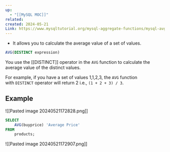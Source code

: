 ```yaml
---
up:
  - "[[MySQL MOC]]"
related: 
created: 2024-05-21
Link: https://www.mysqltutorial.org/mysql-aggregate-functions/mysql-avg/
---
```

- It allows you to calculate the average value of a set of values.
```sql
AVG(DISTINCT expression)
```

You use the [[DISTINCT]] operator in the `AVG` function to calculate the average value of the distinct values.

For example, if you have a set of values 1,1,2,3, the `AVG` function with `DISTINCT` operator will return 2 i.e., `(1 + 2 + 3) / 3`.

## Example
![[Pasted image 20240521172828.png]]

```sql
SELECT
	AVG(buyprice) 'Average Price'
FROM
	products;
```

![[Pasted image 20240521172907.png]]
